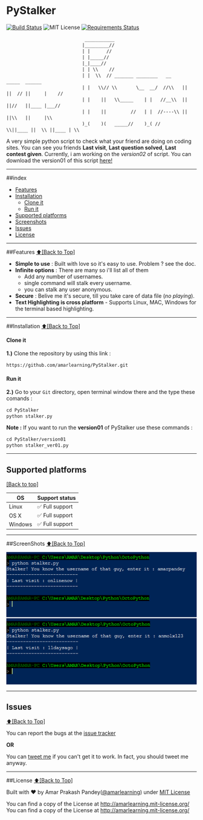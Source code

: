 # PyStalker
[![Build Status](https://travis-ci.org/amarlearning/PyStalker.svg?branch=master)](https://travis-ci.org/amarlearning/PyStalker) ![MIT License](https://img.shields.io/pypi/l/pyzipcode-cli.svg) [![Requirements Status](https://requires.io/github/amarlearning/PyStalker/requirements.svg?branch=master)](https://requires.io/github/amarlearning/PyStalker/requirements/?branch=master) 

```
                             ___________
                            |_________//
                            | |      //
                            | |_____//        
                            |_|____//     
                            | | \\    //
                            | |  \\  // _______ ________   __                   _____  ______
                            | |   \\// \\       \__  __/  //\\   ||     ||  // ||     |    //
                            | |    ||   \\_____    | |   //__\\  ||     ||//   ||____ |___//
                            | |    ||         //   | |  //----\\ ||     ||\\   ||     |\\
                            )_(    )(   _____//    )_( //      \\||____ ||  \\ ||____ | \\
```

A very simple python script to check what your friend are doing on coding sites. You can see you friends **Last visit**, **Last question solved**, **Last contest given**. Currently, i am working on the *version02* of script. You can download the version01 of this script [here!](https://github.com/amarlearning/PyStalker.git)
***
##index

- [Features](#features)
- [Installation](#installation)
  - [Clone it](#clone-it)
  - [Run it](#run-it)
- [Supported platforms](#supported-platforms)
- [Screenshots](#screenshots)
- [Issues](#issues)
- [License](#license)
***
##Features
[:arrow_up:\[Back to Top\]](https://github.com/amarlearning/PyStalker#pystalker)

- **Simple to use** : Built with love so it's easy to use. Problem ? see the doc.
- **Infinite options** : There are many so i'll list all of them 
  - Add any number of usernames.
  - single command will stalk every username.
  - you can stalk any user anonymous.
- **Secure** : Belive me it's secure, till you take care of data file (*no playing*). 
- **Text Highlighting is cross platform** - Supports Linux, MAC, Windows for the terminal based highlighting.
***
##Installation
[:arrow_up:\[Back to Top\]](https://github.com/amarlearning/PyStalker#pystalker)

#### Clone it

<b>1.)</b> Clone the repository by using this link :
```
https://github.com/amarlearning/PyStalker.git
```
#### Run it

<b>2.)</b> Go to your ```Git``` directory, open terminal window there and the type these comands :
```
cd PyStalker
python stalker.py
```

<b>Note :</b> If you want to run the **version01** of PyStalker use these commands :
```
cd PyStalker/version01
python stalker_ver01.py
```
***
## Supported platforms
[[Back to top]](https://github.com/prodicus/tnote#index)

| OS | Support status |
| --- | --- |
| Linux | :white_check_mark: Full support |
| OS X | :white_check_mark: Full support  |
| Windows | :white_check_mark: Full support |
***
##ScreenShots
[:arrow_up:\[Back to Top\]](https://github.com/amarlearning/PyStalker#pystalker)

![PyStalker](https://raw.githubusercontent.com/amarlearning/PyStalker/master/screenshots/1.jpg?token=AI8v2YYvClFkyvh_2VeZGPz5IAsSA1p5ks5W_O_wwA%3D%3D)
![Pystalker](https://raw.githubusercontent.com/amarlearning/PyStalker/master/screenshots/2.jpg?token=AI8v2XfIJxKZgAELUhviP7xu_y4VUSG-ks5W_PBswA%3D%3D)
***
## Issues
[:arrow_up:\[Back to Top\]](https://github.com/amarlearning/PyStalker#pystalker)

You can report the bugs at the [issue tracker](https://github.com/amarlearning/PyStalker/issues)

**OR**

You can [tweet me](https://twitter.com/amarpandey007) if you can't get it to work. In fact, you should tweet me anyway.
***
##License
[:arrow_up:\[Back to Top\]](https://github.com/amarlearning/PyStalker#pystalker)

Built with ♥ by Amar Prakash Pandey([@amarlearning](http://github.com/amarlearning)) under [MIT License](http://amarlearning.mit-license.org/) 

You can find a copy of the License at http://amarlearning.mit-license.org/
You can find a copy of the License at http://amarlearning.mit-license.org/
<br>
